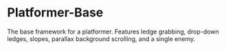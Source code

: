 # Platformer-Base
The base framework for a platformer. Features ledge grabbing, drop-down ledges, slopes, parallax background scrolling, and a single enemy.

